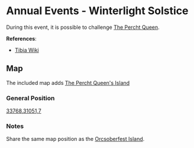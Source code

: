 # Annual Events - Winterlight Solstice

During this event, it is possible to challenge [The Percht Queen](https://www.tibiawiki.com.br/wiki/The_Percht_Queen).


__References__:
- [Tibia Wiki](https://www.tibiawiki.com.br/wiki/Winterlight_Solstice)

## Map

The included map adds [The Percht Queen's Island](https://www.tibiawiki.com.br/wiki/The_Percht_Queen%27s_Island)

### General Position
[33768,31051,7](https://tibiamaps.io/map#33768,31051,7:1)

### Notes

Share the same map position as the [Orcsoberfest Island](https://www.tibiawiki.com.br/wiki/Orcsoberfest_Island).
